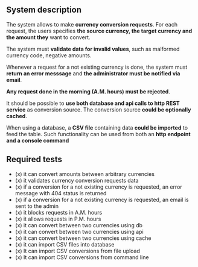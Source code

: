 ## System description

The system allows to make **currency conversion requests**. For each request, the users specifies **the source currency,
the target currency and the amount they** want to convert.

The system must **validate data for invalid values**, such as
malformed currency code, negative amounts.

Whenever a request for a not existing currency is done, the system must
**return an error messsage** and **the administrator must be notified via email**.

**Any request done in the morning (A.M. hours) must be rejected**.


It should be possible to **use both database and api calls to http REST service** as conversion source. The
conversion source **could be optionally cached**.

When using a database, a **CSV file** containing data **could be imported** to feed the table. Such functionality
can be used from both an **http endpoint and a console command**

## Required tests

- (x) it can convert amounts between arbitrary currencies
- (x) it validates currency conversion requests data
- (x) if a conversion for a not existing currency is requested, an error message with 404 status is returned
- (x) if a conversion for a not existing currency is requested, an email is sent to the admin
- (x) it blocks requests in A.M. hours
- (x) it allows requests in P.M. hours
- (x) it can convert between two currencies using db
- (x) it can convert between two currencies using api
- (x) it can convert between two currencies using cache
- (x) it can import CSV files into database
- (x) It can import CSV conversions from file upload
- (x) It can import CSV conversions from command line
